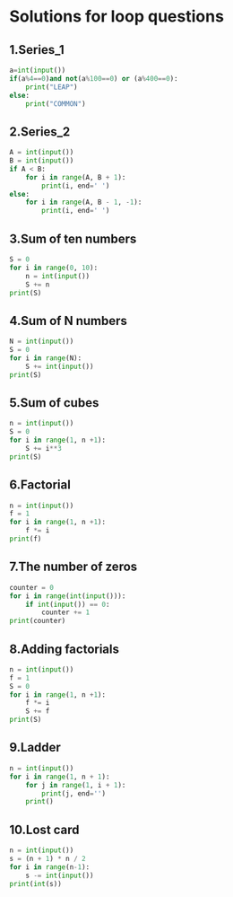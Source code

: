 # Solutions for loop questions

## 1.Series_1

```.py
a=int(input())
if(a%4==0)and not(a%100==0) or (a%400==0):
    print("LEAP")
else:
    print("COMMON")
```

## 2.Series_2

```.py
A = int(input())
B = int(input())
if A < B:
    for i in range(A, B + 1):
        print(i, end=' ')
else:
    for i in range(A, B - 1, -1):
        print(i, end=' ')
```

## 3.Sum of ten numbers

```.py
S = 0
for i in range(0, 10):
    n = int(input())
    S += n
print(S)
```

## 4.Sum of N numbers

```.py
N = int(input())
S = 0
for i in range(N):
    S += int(input())
print(S)
```

## 5.Sum of cubes

```.py
n = int(input())
S = 0
for i in range(1, n +1):
    S += i**3
print(S)
```

## 6.Factorial

```.py
n = int(input())
f = 1
for i in range(1, n +1):
    f *= i
print(f)
```

## 7.The number of zeros

```.py
counter = 0
for i in range(int(input())):
    if int(input()) == 0:
        counter += 1
print(counter)
```

## 8.Adding factorials

```.py
n = int(input())
f = 1
S = 0
for i in range(1, n +1):
    f *= i
    S += f
print(S)
```

## 9.Ladder

```.py
n = int(input())
for i in range(1, n + 1):
    for j in range(1, i + 1):
        print(j, end='')
    print()
```

## 10.Lost card

```.py
n = int(input())
s = (n + 1) * n / 2
for i in range(n-1):
    s -= int(input())
print(int(s))
```
